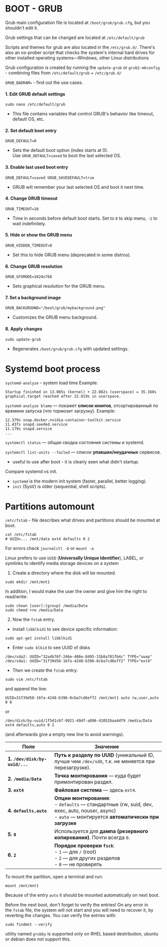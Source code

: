 # BOOT - GRUB
Grub main configuration file is located at `/boot/grub/grub.cfg`, but you shouldn't edit it.

Grub settings that can be changed are located at `/etc/default/grub`

Scripts and themes for grub are also located in the `/etc/grub.d/`. There's also an os-prober script that checks the system's internal hard drives for other installed operating systems—Windows, other Linux distributions

Grub configuration is created by running the `update-grub` or `grub2-mkconfig` - combining files from 
`/etc/default/grub` + `/etc/grub.d/`

`GRUB_BADRAM=` - find out the use cases.

#### 1. **Edit GRUB default settings**
`sudo nano /etc/default/grub`
- This file contains variables that control GRUB's behavior like timeout, default OS, etc.

#### 2. **Set default boot entry**
`GRUB_DEFAULT=0`
- Sets the default boot option (index starts at 0).  
    Use `GRUB_DEFAULT=saved` to boot the last selected OS.

#### 3. **Enable last used boot entry**
`GRUB_DEFAULT=saved GRUB_SAVEDEFAULT=true`
- GRUB will remember your last selected OS and boot it next time.

#### 4. **Change GRUB timeout**
`GRUB_TIMEOUT=10`
- Time in seconds before default boot starts. Set to `0` to skip menu, `-1` to wait indefinitely.

#### 5. **Hide or show the GRUB menu**
`GRUB_HIDDEN_TIMEOUT=0`
- Set this to hide GRUB menu (deprecated in some distros).


#### 6. **Change GRUB resolution**
`GRUB_GFXMODE=1024x768`
- Sets graphical resolution for the GRUB menu.

#### 7. **Set a background image**
`GRUB_BACKGROUND="/boot/grub/mybackground.png"`
- Customizes the GRUB menu background.

#### 8. **Apply changes**
`sudo update-grub`
- Regenerates `/boot/grub/grub.cfg` with updated settings.


# Systemd boot process

`systemd-analyze` - system load time
Example:
```
Startup finished in 13.085s (kernel) + 22.082s (userspace) = 35.168s
graphical.target reached after 22.019s in userspace.
```

`systemd-analyze blame` — покажет **список юнитов**, отсортированный по времени запуска (что тормозит загрузку).
Example:
```
12.379s snap.docker.nvidia-container-toolkit.service
11.437s snapd.seeded.service
11.179s snapd.service
...
```

`systemctl status` — общая сводка состояния системы и systemd.

`systemctl list-units --failed` — список **упавших/неудачных** сервисов.
- useful to use after boot - it is clearly seen what didn't startup.

Compare systemd vs init.
- `systemd` is the modern init system (faster, parallel, better logging).
- `init` (SysV) is older (sequential, shell scripts).

# Partitions automount

`/etc/fstab` - file describes what drives and partitions should be mounted at boot.
```
cat /etc/fstab
# UUID=... /mnt/data ext4 defaults 0 2
```
For errors check `journalctl -b` or `mount -a`

Linux prefers to use `UUID` (**Universally Unique Identifier**), LABEL, or symlinks to identify media storage devices on a system

1. Create a directory where the disk will be mounted.
```
sudo mkdir /mnt/mnt1
```

In addition, I would make the user the owner and give him the right to read/write:
```
sudo chown [user]:[group] /media/Data
sudo chmod +rw /media/Data
```

2. Now the `fstab` entry.
- Install `libblkid1` to see device specific information:
```
sudo apt-get install libblkid1
 ```

- Enter `sudo blkid` to see UUID of disks
```
/dev/sda2: UUID="32a4b76f-246e-486e-8495-31b8a781fb4c" TYPE="swap" 
/dev/sda1: UUID="31f39d50-16fa-4248-b396-0cba7cd6eff2" TYPE="ext4"
```

- Then we create the `fstab` entry:
```
sudo vim /etc/fstab
```

and append the line:
```
UUID=31f39d50-16fa-4248-b396-0cba7cd6eff2 /mnt/mnt1 auto rw,user,auto 0 0
```

or
```
/dev/disk/by-uuid/1f5d1c67-9921-49df-a896-410526aa4df9 /media/Data ext4 defaults,auto 0 2
```
(and afterwards give a empty new line to avoid warnings).

| Поле                           | Значение                                                                                                                                                      |
| ------------------------------ | ------------------------------------------------------------------------------------------------------------------------------------------------------------- |
| **1. `/dev/disk/by-uuid/...`** | **Путь к разделу по UUID** (уникальный ID, лучше чем `/dev/sdX`, т.к. не меняется при перезагрузке).                                                          |
| **2. `/media/Data`**           | **Точка монтирования** — куда будет примонтирован раздел.                                                                                                     |
| **3. `ext4`**                  | **Файловая система** — здесь `ext4`.                                                                                                                          |
| **4. `defaults,auto`**         | **Опции монтирования**:  <br>- `defaults` — стандартные (rw, suid, dev, exec, auto, nouser, async)  <br>- `auto` — монтируется **автоматически при загрузке** |
| **5. `0`**                     | Используется для **дампа (резервного копирования)**. Почти всегда `0`.                                                                                        |
| **6. `2`**                     | **Порядок проверки `fsck`**:  <br>- `1` — для `/` (root)  <br>- `2` — для других разделов  <br>- `0` — не проверять                                           |


To mount the partition, open a terminal and run:

```
mount /mnt/mnt1
```

Because of the entry `auto` it should be mounted automatically on next boot.

Before the next boot, don't forget to verify the entries! On any error in the `fstab` file, the system will not start and you will need to recover it, by reverting the changes. You can verify the entries with:

```
sudo findmnt --verify
```


utility named `grubby` is supported only on RHEL based destribution, ubuntu or debian does not support this.
